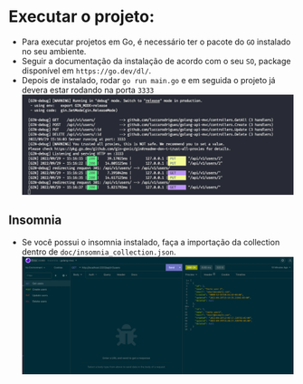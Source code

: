 # Executar o projeto:

- Para executar projetos em Go, é necessário ter o pacote do `GO` instalado no seu ambiente.
- Seguir a documentação da instalação de acordo com o seu `SO`, package disponível em `https://go.dev/dl/`.
- Depois de instalado, rodar `go run main.go` e em seguida o projeto já devera estar rodando na porta `3333`
  <img src="./doc/evidence.png" alt="Evidência dos endpoints sendo executado"/>

## Insomnia

- Se você possui o insomnia instalado, faça a importação da collection dentro de `doc/insomnia_collection.json`.
  <img src="./doc/insomnia_evidence.png" alt="Evidência do Insomnia sendo executado"/>
